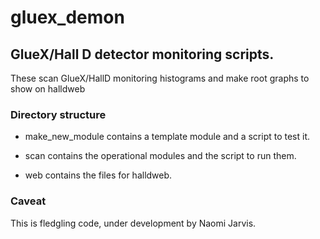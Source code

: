# gluex_demon

## GlueX/Hall D detector monitoring scripts.

These scan GlueX/HallD monitoring histograms and make root graphs to show on halldweb

### Directory structure

* make_new_module contains a template module and a script to test it.

* scan contains the operational modules and the script to run them.

* web contains the files for halldweb.

### Caveat
This is fledgling code, under development by Naomi Jarvis.
